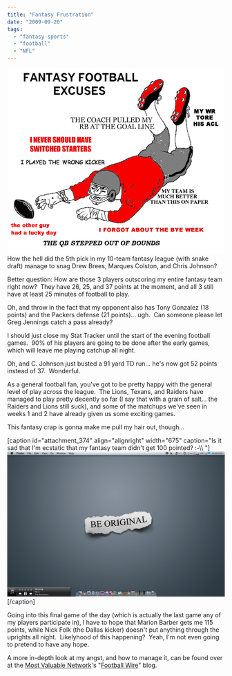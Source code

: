 ```yaml
---
title: "Fantasy Frustration"
date: "2009-09-20"
tags:
  - "fantasy-sports"
  - "football"
  - "NFL"
---
```


![](images/fantasy-football1.gif)How the hell did the 5th pick in my 10-team fantasy league (with snake draft) manage to snag Drew Brees, Marques Colston, and Chris Johnson?

Better question: How are those 3 players outscoring my entire fantasy team right now?  They have 26, 25, and 37 points at the moment, and all 3 still have at least 25 minutes of football to play.

Oh, and throw in the fact that my opponent also has Tony Gonzalez (18 points) and the Packers defense (21 points)... ugh.  Can someone please let Greg Jennings catch a pass already?

I should just close my Stat Tracker until the start of the evening football games.  90% of his players are going to be done after the early games, which will leave me playing catchup all night.

Oh, and C. Johnson just busted a 91 yard TD run... he's now got 52 points instead of 37.  Wonderful.

As a general football fan, you've got to be pretty happy with the general level of play across the league.  The Lions, Texans, and Raiders have managed to play pretty decently so far (I say that with a grain of salt... the Raiders and Lions still suck), and some of the matchups we've seen in weeks 1 and 2 have already given us some exciting games.

This fantasy crap is gonna make me pull my hair out, though...

\[caption id="attachment\_374" align="alignright" width="675" caption="Is it sad that I'm ecstatic that my fantasy team didn't get 100 pointed? :-\\\\ "\]![Is it sad that I'm ecstatic that my fantasy team didn't get 100 pointed? :-\  ](images/picture-1.png "Picture 1")\[/caption\]

Going into this final game of the day (which is actually the last game any of my players participate in), I have to hope that Marion Barber gets me 115 points, while Nick Folk (the Dallas kicker) doesn't put anything through the uprights all night.  Likelyhood of this happening?  Yeah, I'm not even going to pretend to have any hope.

A more in-depth look at my angst, and how to manage it, can be found over at the [Most Valuable Network](http://www.mvn.com)'s "[Football Wire](http://www.mvn.com/thefootballwire)" blog.
